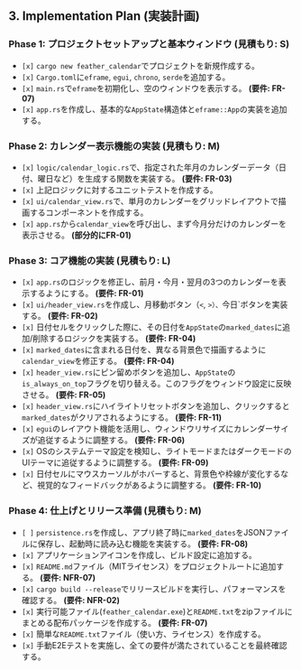 ## 3. Implementation Plan (実装計画)

### Phase 1: プロジェクトセットアップと基本ウィンドウ (見積もり: S)

- `[x]` `cargo new feather_calendar`でプロジェクトを新規作成する。
- `[x]` `Cargo.toml`に`eframe`, `egui`, `chrono`, `serde`を追加する。
- `[x]` `main.rs`で`eframe`を初期化し、空のウィンドウを表示する。 **(要件: FR-07)**
- `[x]` `app.rs`を作成し、基本的な`AppState`構造体と`eframe::App`の実装を追加する。

### Phase 2: カレンダー表示機能の実装 (見積もり: M)

- `[x]` `logic/calendar_logic.rs`で、指定された年月のカレンダーデータ（日付、曜日など）を生成する関数を実装する。 **(要件: FR-03)**
- `[x]` 上記ロジックに対するユニットテストを作成する。
- `[x]` `ui/calendar_view.rs`で、単月のカレンダーをグリッドレイアウトで描画するコンポーネントを作成する。
- `[x]` `app.rs`から`calendar_view`を呼び出し、まず今月分だけのカレンダーを表示させる。 **(部分的にFR-01)**

### Phase 3: コア機能の実装 (見積もり: L)

- `[x]` `app.rs`のロジックを修正し、前月・今月・翌月の3つのカレンダーを表示するようにする。 **(要件: FR-01)**
- `[x]` `ui/header_view.rs`を作成し、月移動ボタン（`<`, `>）、`今日`ボタンを実装する。 **(要件: FR-02)**
- `[x]` 日付セルをクリックした際に、その日付を`AppState`の`marked_dates`に追加/削除するロジックを実装する。 **(要件: FR-04)**
- `[x]` `marked_dates`に含まれる日付を、異なる背景色で描画するように`calendar_view`を修正する。 **(要件: FR-04)**
- `[x]` `header_view.rs`にピン留めボタンを追加し、`AppState`の`is_always_on_top`フラグを切り替える。このフラグをウィンドウ設定に反映させる。 **(要件: FR-05)**
- `[x]` `header_view.rs`にハイライトリセットボタンを追加し、クリックすると`marked_dates`がクリアされるようにする。 **(要件: FR-11)**
- `[x]` `egui`のレイアウト機能を活用し、ウィンドウリサイズにカレンダーサイズが追従するように調整する。 **(要件: FR-06)**
- `[x]` OSのシステムテーマ設定を検知し、ライトモードまたはダークモードのUIテーマに追従するように調整する。 **(要件: FR-09)**
- `[x]` 日付セルにマウスカーソルがホバーすると、背景色や枠線が変化するなど、視覚的なフィードバックがあるように調整する。 **(要件: FR-10)**

### Phase 4: 仕上げとリリース準備 (見積もり: M)

- `[ ]` `persistence.rs`を作成し、アプリ終了時に`marked_dates`をJSONファイルに保存し、起動時に読み込む機能を実装する。 **(要件: FR-08)**
- `[x]` アプリケーションアイコンを作成し、ビルド設定に追加する。
- `[x]` `README.md`ファイル（MITライセンス）をプロジェクトルートに追加する。 **(要件: NFR-07)**
- `[x]` `cargo build --release`でリリースビルドを実行し、パフォーマンスを確認する。 **(要件: NFR-02)**
- `[x]` 実行可能ファイル(`feather_calendar.exe`)と`README.txt`をzipファイルにまとめる配布パッケージを作成する。 **(要件: FR-07)**
- `[x]` 簡単な`README.txt`ファイル（使い方、ライセンス）を作成する。
- `[x]` 手動E2Eテストを実施し、全ての要件が満たされていることを最終確認する。
